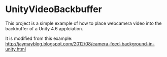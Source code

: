 # UnityVideoBackbuffer

This project is a simple example of how to place webcamera video into the backbuffer of a Unity 4.6 applciation.

It is modified from this example:  http://jaymayblog.blogspot.com/2012/08/camera-feed-background-in-unity.html

